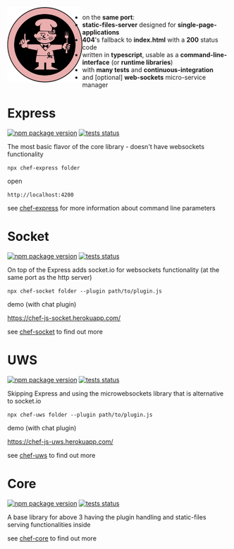 <img align="left" style="max-width: 100%" src="https://raw.githubusercontent.com/chef-js/core/main/chef.svg" width="170" />

- on the **same port**:
- **static-files-server** designed for **single-page-applications**
- **404**'s fallback to **index.html** with a **200** status code
- written in **typescript**, usable as a **command-line-interface** (or **runtime libraries**)
- with **many tests** and **continuous-integration**
- and [optional] **web-sockets** micro-service manager

# Express
<a href="https://badge.fury.io/js/chef-express"><img src="https://badge.fury.io/js/chef-express.svg" alt="npm package version" /></a> <a href="https://circleci.com/gh/chef-js/express"><img src="https://circleci.com/gh/chef-js/express.svg?style=shield" alt="tests status" /></a>

The most basic flavor of the core library - doesn't have websockets functionality

```
npx chef-express folder
```

open

```
http://localhost:4200
```

see [chef-express](https://github.com/chef-js/express) for more information about command line parameters

# Socket
<a href="https://badge.fury.io/js/chef-socket"><img src="https://badge.fury.io/js/chef-socket.svg" alt="npm package version" /></a> <a href="https://circleci.com/gh/chef-js/socket"><img src="https://circleci.com/gh/chef-js/socket.svg?style=shield" alt="tests status" /></a>

On top of the Express adds socket.io for websockets functionality (at the same port as the http server)

```
npx chef-socket folder --plugin path/to/plugin.js
```

demo (with chat plugin)

https://chef-js-socket.herokuapp.com/

see [chef-socket](https://github.com/chef-js/socket) to find out more

# UWS
<a href="https://badge.fury.io/js/chef-uws"><img src="https://badge.fury.io/js/chef-uws.svg" alt="npm package version" /></a> <a href="https://circleci.com/gh/chef-js/uws"><img src="https://circleci.com/gh/chef-js/uws.svg?style=shield" alt="tests status" /></a>

Skipping Express and using the microwebsockets library that is alternative to socket.io

```
npx chef-uws folder --plugin path/to/plugin.js
```

demo (with chat plugin)

https://chef-js-uws.herokuapp.com/

see [chef-uws](https://github.com/chef-js/uws) to find out more

# Core
<a href="https://badge.fury.io/js/chef-core"><img src="https://badge.fury.io/js/chef-core.svg" alt="npm package version" /></a> <a href="https://circleci.com/gh/chef-js/core"><img src="https://circleci.com/gh/chef-js/core.svg?style=shield" alt="tests status" /></a>

A base library for above 3 having the plugin handling and static-files serving functionalities inside

see [chef-core](https://github.com/chef-js/core) to find out more
